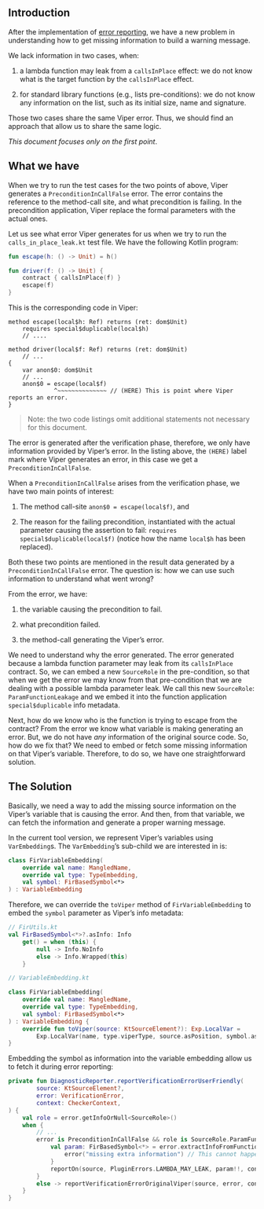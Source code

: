 ## Introduction

After the implementation of [error reporting](generated-errors.md), we have a new problem in understanding
how to get missing information to build a warning message.

We lack information in two cases, when: 

1. a lambda function may leak from a `callsInPlace` effect: we do not know what is the target function by the
`callsInPlace` effect.

2. for standard library functions (e.g., lists pre-conditions): we do not know any information on the list,
such as its initial size, name and signature.

Those two cases share the same Viper error. Thus, we should find an approach that allow us to share the same logic.

*This document focuses only on the first point*.

## What we have

When we try to run the test cases for the two points of above, Viper generates a `PreconditionInCallFalse` error.
The error contains the reference to the method-call site, and what precondition is failing. 
In the precondition application, Viper replace the formal parameters with the actual ones. 

Let us see what error Viper generates for us when we try to run the `calls_in_place_leak.kt` test file. We have the 
following Kotlin program:

```kotlin
fun escape(h: () -> Unit) = h()

fun driver(f: () -> Unit) { 
    contract { callsInPlace(f) }    
    escape(f)
}
```

This is the corresponding code in Viper:

```viper
method escape(local$h: Ref) returns (ret: dom$Unit)    
    requires special$duplicable(local$h)    
    // ....

method driver(local$f: Ref) returns (ret: dom$Unit)   
    // ...
{
    var anon$0: dom$Unit    
    // ...    
    anon$0 = escape(local$f)
             ^~~~~~~~~~~~~~~ // (HERE) This is point where Viper reports an error.
}
```

> Note: the two code listings omit additional statements not necessary for this document.

The error is generated after the verification phase, therefore, we only have information provided by Viper’s error.
In the listing above, the `(HERE)` label mark where Viper generates an error, in this case we get a 
`PreconditionInCallFalse`.

When a `PreconditionInCallFalse` arises from the verification phase, we have two main points of interest:

1. The method call-site `anon$0 = escape(local$f)`, and

2. The reason for the failing precondition, instantiated with the actual parameter causing the assertion to fail: 
`requires special$duplicable(local$f)` (notice how the name `local$h` has been replaced).

Both these two points are mentioned in the result data generated by a `PreconditionInCallFalse` error. The question is:
how we can use such information to understand what went wrong?

From the error, we have:

1. the variable causing the precondition to fail.

2. what precondition failed.

3. the method-call generating the Viper’s error.

We need to understand why the error generated. The error generated because a lambda function parameter may 
leak from its `callsInPlace` contract. So, we can embed a new `SourceRole` in the pre-condition, so that when
we get the error we may know from that pre-condition that we are dealing with a possible lambda parameter leak.
We call this new `SourceRole`: `ParamFunctionLeakage` and we embed it into the function application `special$duplicable`
info metadata.

Next, how do we know who is the function is trying to escape from the contract? From the error we know what variable
is making generating an error. But, we do not have *any* information of the original source code. So, how do we
fix that? We need to embed or fetch some missing information on that Viper’s variable. Therefore, to do so, we have one straightforward solution.

## The Solution

Basically, we need a way to add the missing source information on the Viper’s variable that is causing the error.
And then, from that variable, we can fetch the information and generate a proper warning message.

In the current tool version, we represent Viper’s variables using `VarEmbedding`s. The `VarEmbedding`’s sub-child we are interested in
is:

```kotlin
class FirVariableEmbedding(
    override val name: MangledName, 
    override val type: TypeEmbedding, 
    val symbol: FirBasedSymbol<*>
) : VariableEmbedding
```

Therefore, we can override the `toViper` method of `FirVariableEmbedding` to embed the `symbol` parameter
as Viper’s info metadata:

```kotlin
// FirUtils.kt
val FirBasedSymbol<*>?.asInfo: Info
    get() = when (this) {
        null -> Info.NoInfo
        else -> Info.Wrapped(this)
    }

// VariableEmbedding.kt

class FirVariableEmbedding(
    override val name: MangledName, 
    override val type: TypeEmbedding, 
    val symbol: FirBasedSymbol<*>
) : VariableEmbedding {
    override fun toViper(source: KtSourceElement?): Exp.LocalVar = 
        Exp.LocalVar(name, type.viperType, source.asPosition, symbol.asInfo)
}
```

Embedding the symbol as information into the variable embedding allow us to fetch it during error reporting:
```kotlin
private fun DiagnosticReporter.reportVerificationErrorUserFriendly(
        source: KtSourceElement?,
        error: VerificationError,
        context: CheckerContext,
) {
    val role = error.getInfoOrNull<SourceRole>()
    when {
        // ...
        error is PreconditionInCallFalse && role is SourceRole.ParamFunctionLeakageCheck -> {
            val param: FirBasedSymbol<*> = error.extractInfoFromFunctionArgument(role.index).unwrapOr { 
                error("missing extra information") // This cannot happen!
            }
            reportOn(source, PluginErrors.LAMBDA_MAY_LEAK, param!!, context)
        }
        else -> reportVerificationErrorOriginalViper(source, error, context)
    }
}
```